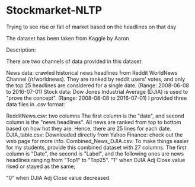 # Stockmarket-NLTP
Trying to see rise or fall of market based on the headlines on that day

The dataset has been taken from Kaggle by Aaron


Description:

There are two channels of data provided in this dataset:

News data: crawled historical news headlines from Reddit WorldNews Channel (/r/worldnews). They are ranked by reddit users' votes, and only the top 25 headlines are considered for a single date. (Range: 2008-06-08 to 2016-07-01)
Stock data: Dow Jones Industrial Average (DJIA) is used to "prove the concept". (Range: 2008-08-08 to 2016-07-01)
I provided three data files in .csv format:

RedditNews.csv: two columns The first column is the "date", and second column is the "news headlines". All news are ranked from top to bottom based on how hot they are. Hence, there are 25 lines for each date.
DJIA_table.csv: Downloaded directly from Yahoo Finance: check out the web page for more info.
Combined_News_DJIA.csv: To make things easier for my students, provide this combined dataset with 27 columns. The first column is "Date", the second is "Label", and the following ones are news headlines ranging from "Top1" to "Top25".
"1" when DJIA Adj Close value rised or stayed as the same;

"0" when DJIA Adj Close value decreased.


